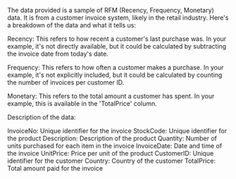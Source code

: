 The data provided is a sample of RFM (Recency, Frequency, Monetary) data. It is from a customer invoice system, likely in the retail industry. Here's a breakdown of the data and what it tells us:

Recency: This refers to how recent a customer's last purchase was. In your example, it's not directly available, but it could be calculated by subtracting the invoice date from today's date.

Frequency: This refers to how often a customer makes a purchase. In your example, it's not explicitly included, but it could be calculated by counting the number of invoices per customer ID.

Monetary: This refers to the total amount a customer has spent. In your example, this is available in the 'TotalPrice' column.

Description of the data:

InvoiceNo: Unique identifier for the invoice
StockCode: Unique identifier for the product
Description: Description of the product
Quantity: Number of units purchased for each item in the invoice
InvoiceDate: Date and time of the invoice
UnitPrice: Price per unit of the product
CustomerID: Unique identifier for the customer
Country: Country of the customer
TotalPrice: Total amount paid for the invoice

